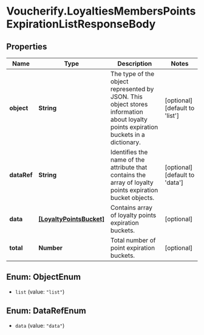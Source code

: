 # Voucherify.LoyaltiesMembersPointsExpirationListResponseBody

## Properties

Name | Type | Description | Notes
------------ | ------------- | ------------- | -------------
**object** | **String** | The type of the object represented by JSON. This object stores information about loyalty points expiration buckets in a dictionary. | [optional] [default to &#39;list&#39;]
**dataRef** | **String** | Identifies the name of the attribute that contains the array of loyalty points expiration bucket objects. | [optional] [default to &#39;data&#39;]
**data** | [**[LoyaltyPointsBucket]**](LoyaltyPointsBucket.md) | Contains array of loyalty points expiration buckets. | [optional] 
**total** | **Number** | Total number of point expiration buckets. | [optional] 



## Enum: ObjectEnum


* `list` (value: `"list"`)





## Enum: DataRefEnum


* `data` (value: `"data"`)




